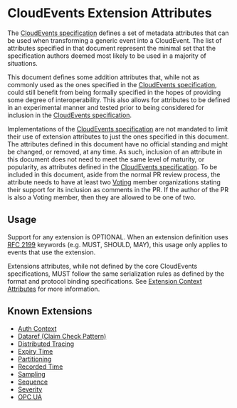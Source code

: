 # CloudEvents Extension Attributes

The [CloudEvents specification](../spec.md) defines a set of metadata
attributes that can be used when transforming a generic event into a
CloudEvent. The list of attributes specified in that document represent the
minimal set that the specification authors deemed most likely to be used in a
majority of situations.

This document defines some addition attributes that, while not as commonly used
as the ones specified in the [CloudEvents specification](../spec.md), could
still benefit from being formally specified in the hopes of providing some
degree of interoperability. This also allows for attributes to be defined in an
experimental manner and tested prior to being considered for inclusion in the
[CloudEvents specification](../spec.md).

Implementations of the [CloudEvents specification](../spec.md) are not
mandated to limit their use of extension attributes to just the ones specified
in this document. The attributes defined in this document have no official
standing and might be changed, or removed, at any time. As such, inclusion of
an attribute in this document does not need to meet the same level of maturity,
or popularity, as attributes defined in the
[CloudEvents specification](../spec.md). To be
included in this document, aside from the normal PR review process, the
attribute needs to have at least two
[Voting](../../docs/GOVERNANCE.md#membership) member organizations stating
their support for its inclusion as comments in the PR. If the author of the PR
is also a Voting member, then they are allowed to be one of two.

## Usage

Support for any extension is OPTIONAL. When an extension definition uses
[RFC 2199](https://www.ietf.org/rfc/rfc2119.txt) keywords (e.g. MUST, SHOULD,
MAY), this usage only applies to events that use the extension.

Extensions attributes, while not defined by the core CloudEvents specifications,
MUST follow the same serialization rules as defined by the format and protocol
binding specifications. See
[Extension Context Attributes](../spec.md#extension-context-attributes)
for more information.

## Known Extensions

- [Auth Context](authcontext.md)
- [Dataref (Claim Check Pattern)](dataref.md)
- [Distributed Tracing](distributed-tracing.md)
- [Expiry Time](expirytime.md)
- [Partitioning](partitioning.md)
- [Recorded Time](recordedtime.md)
- [Sampling](sampledrate.md)
- [Sequence](sequence.md)
- [Severity](severity.md)
- [OPC UA](opcua.md)
